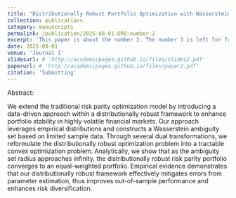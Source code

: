 ```yaml
---
title: "Distributionally Robust Portfolio Optimization with Wasserstein Distance"
collection: publications
category: manuscripts
permalink: /publication/2025-08-01-DRO-number-2
excerpt: 'This paper is about the number 2. The number 3 is left for future work.'
date: 2025-08-01
venue: 'Journal 1'
slidesurl: # 'http://academicpages.github.io/files/slides2.pdf'
paperurl: # 'http://academicpages.github.io/files/paper2.pdf'
citation: 'Submitting'
---
```


Abstract:

We extend the traditional risk parity optimization model by introducing a data-driven approach within a distributionally robust framework to enhance portfolio stability in highly volatile financial markets. Our approach leverages empirical distributions and constructs a Wasserstein ambiguity set based on limited sample data. Through several dual transformations, we reformulate the distributionally robust optimization problem into a tractable convex optimization problem. Analytically, we show that as the ambiguity set radius approaches infinity, the distributionally robust risk parity portfolio converges to an equal-weighted portfolio. Empirical evidence demonstrates that our distributionally robust framework effectively mitigates errors from parameter estimation, thus improves out-of-sample performance and enhances risk diversification.